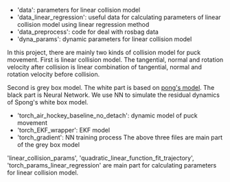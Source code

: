 * 'data': parameters for linear collision model
* 'data_linear_regression': useful data for calculating parameters of linear collision model using linear regression method
* 'data_preprocess': code for deal with rosbag data
* 'dyna_params': dynamic parameters for linear collision model

In this project, there are mainly two kinds of collision model for puck movement.
First is linear collision model. The tangential, normal and rotation velocity after collision is linear combination of tangential, normal and rotation velocity before collision.

Second is grey box model. The white part is based on [pong's model](https://citeseerx.ist.psu.edu/document?repid=rep1&type=pdf&doi=b7a85eb673dde3949baf0acb17a2dcbcb8e18435).
The black part is Neural Network. We use NN to simulate the residual dynamics of Spong's white box model.

* 'torch_air_hockey_baseline_no_detach': dynamic model of puck movement
* 'torch_EKF_wrapper': EKF model 
* 'torch_gradient': NN training process
The above three files are main part of the grey box model

'linear_collision_params', 'quadratic_linear_function_fit_trajectory', 'torch_params_linear_regression' are main part for calculating parameters for linear collision model.


